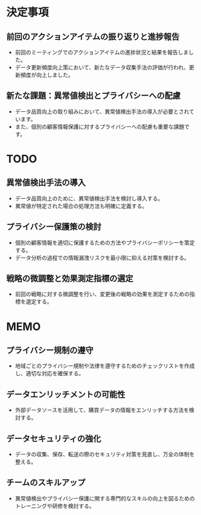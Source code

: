 # 決定事項
## 前回のアクションアイテムの振り返りと進捗報告
- 前回のミーティングでのアクションアイテムの進捗状況と結果を報告しました。
- データ更新頻度向上策において、新たなデータ収集手法の評価が行われ、更新頻度が向上しました。

## 新たな課題：異常値検出とプライバシーへの配慮
- データ品質向上の取り組みにおいて、異常値検出手法の導入が必要とされています。
- また、個別の顧客情報保護に対するプライバシーへの配慮も重要な課題です。

# TODO
## 異常値検出手法の導入
- データ品質向上のために、異常値検出手法を検討し導入する。
- 異常値が特定された場合の処理方法も明確に定義する。

## プライバシー保護策の検討
- 個別の顧客情報を適切に保護するための方法やプライバシーポリシーを策定する。
- データ分析の過程での情報漏洩リスクを最小限に抑える対策を検討する。

## 戦略の微調整と効果測定指標の選定
- 前回の戦略に対する微調整を行い、変更後の戦略の効果を測定するための指標を選定する。

# MEMO
## プライバシー規制の遵守
- 地域ごとのプライバシー規制や法律を遵守するためのチェックリストを作成し、適切な対応を確保する。

## データエンリッチメントの可能性
- 外部データソースを活用して、購買データの情報をエンリッチする方法を検討する。

## データセキュリティの強化
- データの収集、保存、転送の際のセキュリティ対策を見直し、万全の体制を整える。

## チームのスキルアップ
- 異常値検出やプライバシー保護に関する専門的なスキルの向上を図るためのトレーニングや研修を検討する。
